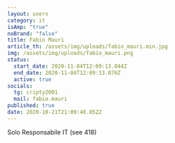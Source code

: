 ```yaml
---
layout: users
category: it
isAmp: "true"
noBrand: "false"
title: Fabio Mauri
article_th: /assets/img/uploads/fabio_mauri.min.jpg
img: /assets/img/uploads/fabio_mauri.png
status:
  start_date: 2020-11-04T12:09:13.044Z
  end_date: 2020-11-04T12:09:13.076Z
  active: true
socials:
  tg: cripty2001
  mail: fabio.mauri
published: true
date: 2020-10-21T21:09:48.852Z
---
```

Solo Responsabile IT (see 418)